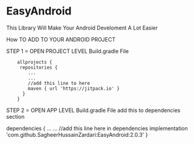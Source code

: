 # EasyAndroid
This Library Will Make Your Android Develoment A Lot Easier

How TO ADD TO YOUR ANDROID PROJECT

STEP 1 = OPEN PROJECT LEVEL Build.gradle File

        allprojects {
         repositories {
            ...
            ...
            //add this line to here
            maven { url 'https://jitpack.io' }
          }
        }
        
STEP 2 = OPEN APP LEVEL Build.gradle File
  add this to dependencies section
  
  
  dependencies {
      ...
      ...
      //add this line here in dependencies
      implementation 'com.github.SagheerHussainZardari:EasyAndroid:2.0.3'
  }
  
 
